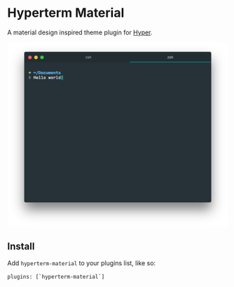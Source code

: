 # Hyperterm Material

A material design inspired theme plugin for [Hyper](https://hyper.is/).

![Screenshot](/images/hyperterm-material.png)

## Install
Add `hyperterm-material` to your plugins list, like so:
```
plugins: [`hyperterm-material`]
```
